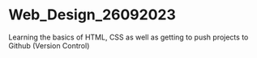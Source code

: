 # Web_Design_26092023
Learning the basics of HTML, CSS as well as getting to push projects to Github (Version Control)
